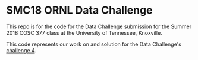 # SMC18 ORNL Data Challenge

This repo is for the code for the Data Challenge submission for the Summer 2018 COSC 377 class at the University of Tennessee, Knoxville.

This code represents our work on and solution for the Data Challenge's [challenge 4](https://smc-datachallenge.ornl.gov/challenge-4-2018/).
